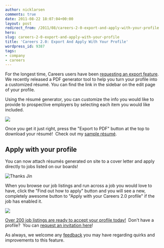 ```yaml
---
author: nicklarsen
comments: true
date: 2011-08-22 18:07:04+00:00
layout: post
redirect_from: /2011/08/careers-2-0-export-and-apply-with-your-profile
hero: 
slug: careers-2-0-export-and-apply-with-your-profile
title: 'Careers 2.0: Export And Apply With Your Profile'
wordpress_id: 9387
tags:
- company
- careers
---
```


For the longest time, Careers users have been [requesting an export feature](http://meta.stackoverflow.com/questions/27614/careers-cv-possible-export-functionality). We recently released a PDF generator tool to help you turn your profile into a customized résumé. You can find the link in the sidebar on the edit page of your profile.

Using the résumé generator, you can customize the info you would like to provide to prospective employers by selecting each item you would like included.

![](http://i.imgur.com/Gzw6u.png)

Once you get it just right, press the "Export to PDF" button at the top to download your résumé!  Check out my [sample résumé](http://careers.stackoverflow.com/cv/export/sample).


## Apply with your profile


You can now attach résumés generated on site to a cover letter and apply directly to jobs listed on our boards!

![Thanks Jin](http://farm2.static.flickr.com/1119/858389534_c7f37d44a0.jpg)

When you browse our job listings and run across a job you would love to have, click the "Find out how to apply" button and you will see a new, completely awesome button to "Apply with your Careers 2.0 profile" if the job has enabled it.

![](http://i.imgur.com/PwbBe.png)

[Over 200 job listings are ready to accept your profile today!](http://careers.stackoverflow.com/jobs/applyonly)  Don't have a profile?  You can [request an invitation here](http://careers.stackoverflow.com/cv/get-one)!

As always, we welcome any [feedback](http://meta.stackoverflow.com) you may have regarding quirks and improvements to this feature.
